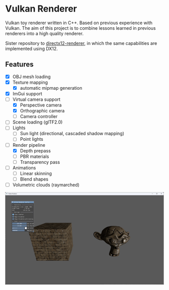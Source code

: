 # Vulkan Renderer

Vulkan toy renderer written in C++. Based on previous experience with Vulkan.
The aim of this project is to combine lessons learned in previous renderers into a high quality renderer.

Sister repository to [directx12-renderer](https://github.com/nemjit001/directx12-renderer), in which the same capabilities are implemented using DX12.

## Features

- [X] OBJ mesh loading
- [X] Texture mapping
	- [X] automatic mipmap generation
- [X] ImGui support
- [ ] Virtual camera support
	- [X] Perspective camera
	- [X] Orthographic camera
	- [ ] Camera controller
- [ ] Scene loading (glTF2.0)
- [ ] Lights
	- [ ] Sun light (directional, cascaded shadow mapping)
	- [ ] Point lights
- [ ] Render pipeline
	- [X] Depth prepass
	- [ ] PBR materials
	- [ ] Transparency pass
- [ ] Animations
	- [ ] Linear skinning
	- [ ] Blend shapes
- [ ] Volumetric clouds (raymarched)

![A sample image that was rendered using Vulkan renderer](render_sample.png?raw=true "Render Sample")
